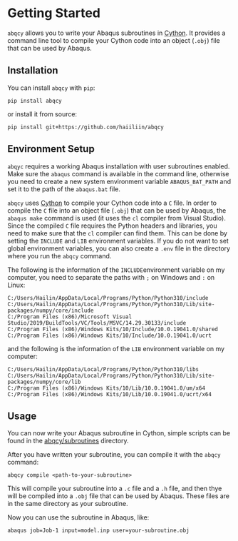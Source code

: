 # Getting Started

`abqcy` allows you to write your Abaqus subroutines in [Cython](https://cython.org/).
It provides a command line tool to compile your Cython code into an object (`.obj`) file that can be used by Abaqus.

## Installation

You can install `abqcy` with `pip`:
```shell
pip install abqcy
```
or install it from source:
```shell
pip install git+https://github.com/haiiliin/abqcy
```

## Environment Setup

`abqyc` requires a working Abaqus installation with user subroutines enabled.
Make sure the `abaqus` command is available in the command line, otherwise you need to create a new system environment
variable `ABAQUS_BAT_PATH` and set it to the path of the `abaqus.bat` file.

`abqcy` uses [Cython](https://cython.org/) to compile your Cython code into a `C` file.
In order to compile the `C` file into an object file (`.obj`) that can be used by Abaqus, the `abaqus make` command
is used (it uses the `cl` compiler from Visual Studio). Since the compiled `C` file requires the Python headers and
libraries, you need to make sure that the `cl` compiler can find them. This can be done by setting the `INCLUDE` and
`LIB` environment variables. If you do not want to set
global environment variables, you can also create a `.env` file in the directory where you run the `abqcy` command.

The following is the information of the `INCLUDE`environment variable on my computer, you need to separate
the paths with `;` on Windows and `:` on Linux:
```shell
C:/Users/Hailin/AppData/Local/Programs/Python/Python310/include
C:/Users/Hailin/AppData/Local/Programs/Python/Python310/Lib/site-packages/numpy/core/include
C:/Program Files (x86)/Microsoft Visual Studio/2019/BuildTools/VC/Tools/MSVC/14.29.30133/include
C:/Program Files (x86)/Windows Kits/10/Include/10.0.19041.0/shared
C:/Program Files (x86)/Windows Kits/10/Include/10.0.19041.0/ucrt
```
and the following is the information of the `LIB` environment variable on my computer:
```shell
C:/Users/Hailin/AppData/Local/Programs/Python/Python310/libs
C:/Users/Hailin/AppData/Local/Programs/Python/Python310/Lib/site-packages/numpy/core/lib
C:/Program Files (x86)/Windows Kits/10/Lib/10.0.19041.0/um/x64
C:/Program Files (x86)/Windows Kits/10/Lib/10.0.19041.0/ucrt/x64
```

## Usage

You can now write your Abaqus subroutine in Cython, simple scripts can be found in the
[abqcy/subroutines](https://github.com/haiiliin/abqcy/tree/main/abqcy/subroutines) directory.

After you have written your subroutine, you can compile it with the `abqcy` command:
```shell
abqcy compile <path-to-your-subroutine>
```
This will compile your subroutine into a `.c` file and a `.h` file, and then thye will be compiled into a `.obj` file
that can be used by Abaqus. These files are in the same directory as your subroutine.

Now you can use the subroutine in Abaqus, like:
```shell
abaqus job=Job-1 input=model.inp user=your-subroutine.obj
```
